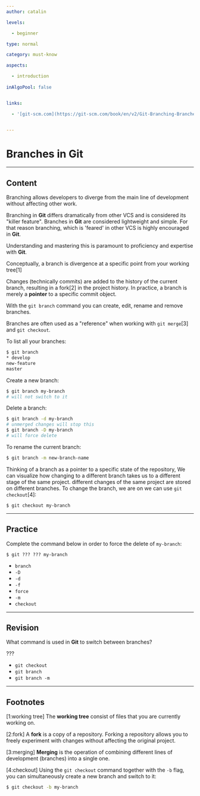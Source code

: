 ```yaml
---
author: catalin

levels:

  - beginner

type: normal

category: must-know

aspects:

  - introduction
  
inAlgoPool: false


links:

  - '[git-scm.com](https://git-scm.com/book/en/v2/Git-Branching-Branches-in-a-Nutshell){website}'


---
```


# Branches in Git

---
## Content

Branching allows developers to diverge from the main line of development without affecting other work.

Branching in **Git** differs dramatically from other VCS and is considered its "killer feature". Branches in **Git** are considered lightweight and simple.  For that reason branching, which is 'feared' in other VCS is highly encouraged in **Git**.

Understanding and mastering this is paramount to proficiency and expertise with **Git**.

Conceptually, a branch is divergence at a specific point from your working tree[1]

Changes (technically commits) are added to the history of the current branch, resulting in a fork[2] in the project history.
In practice, a branch is merely a **pointer** to a specific commit object.

With the `git branch` command you can create, edit, rename and remove branches.

Branches are often used as a "reference" when working with `git merge`[3] and `git checkout`.

To list all your branches:
```bash
$ git branch
* develop
new-feature
master
```

Create a new branch:
```bash
$ git branch my-branch
# will not switch to it

```
Delete a branch:
```bash
$ git branch -d my-branch
# unmerged changes will stop this
$ git branch -D my-branch
# will force delete
```
To rename the current branch:
```bash
$ git branch -m new-branch-name

```
Thinking of a branch as a pointer to a specific state of the repository, We can visualize how changing to a different branch takes us to a different stage of the same project. different changes of the same project are stored on different branches. To change the branch, we are on we can use `git checkout`[4]:
```
$ git checkout my-branch
```

---
## Practice

Complete the command below in order to force the delete of `my-branch`:
```
$ git ??? ??? my-branch
```


* `branch`
* `-D`
* `-d`
* `-f`
* `force`
* `-m`
* `checkout`

---
## Revision

What command is used in **Git** to switch between branches?

???


* `git checkout`
* `git branch`
* `git branch -m`

---
## Footnotes
[1:working tree]
The **working tree** consist of files that you are currently working on.



[2:fork]
A **fork** is a copy of a repository. Forking a repository allows you to freely experiment with changes without affecting the original project.


[3:merging]
**Merging** is the operation of combining different lines of development (branches) into a single one.


[4:checkout]
Using the `git checkout` command together with the `-b` flag, you can simultaneously create a new branch and switch to it:
```bash
$ git checkout -b my-branch

```
 
